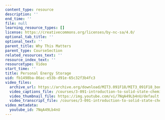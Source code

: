 ```yaml
---
content_type: resource
description: ''
end_time: ''
file: null
learning_resource_types: []
license: https://creativecommons.org/licenses/by-nc-sa/4.0/
optional_tab_title: ''
optional_text: ''
parent_title: Why This Matters
parent_type: CourseSection
related_resources_text: ''
resource_index_text: ''
resourcetype: Video
start_time: ''
title: Personal Energy Storage
uid: fb1498ba-86ac-e53b-d91e-65c32f3b4fc3
video_files:
  archive_url: https://archive.org/download/MIT3.091F18/MIT3_091F18_bonus_lec02_wtm1_300k.mp4
  video_captions_file: /courses/3-091-introduction-to-solid-state-chemistry-fall-2018/7NqA49Lb4nU_captions.webvtt
  video_thumbnail_file: https://img.youtube.com/vi/7NqA49Lb4nU/default.jpg
  video_transcript_file: /courses/3-091-introduction-to-solid-state-chemistry-fall-2018/814fc97f624e236aaf79218b8bd85c30_7NqA49Lb4nU.pdf
video_metadata:
  youtube_id: 7NqA49Lb4nU
---
```

